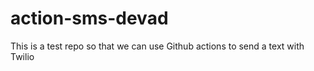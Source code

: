 # action-sms-devad
This is a test repo so that we can use Github actions to send a text with Twilio
